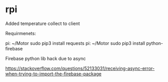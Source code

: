 # rpi

Added temperature collect to client

Requirmenets:

pi: ~/Motor  sudo pip3 install requests
pi: ~/Motor  sudo pip3 install python-firebase

Firebase python lib hack due to async 

https://stackoverflow.com/questions/52133031/receiving-async-error-when-trying-to-import-the-firebase-package

